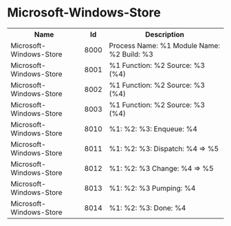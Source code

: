 # Microsoft-Windows-Store

<table>
<colgroup><col/><col/><col/></colgroup>
<tr><th>Name</th><th>Id</th><th>Description</th></tr>
<tr><td>Microsoft-Windows-Store</td><td>8000</td><td>Process Name: %1
Module Name: %2
Build: %3
</td></tr>
<tr><td>Microsoft-Windows-Store</td><td>8001</td><td>%1
Function: %2
Source: %3 (%4)</td></tr>
<tr><td>Microsoft-Windows-Store</td><td>8002</td><td>%1
Function: %2
Source: %3 (%4)</td></tr>
<tr><td>Microsoft-Windows-Store</td><td>8003</td><td>%1
Function: %2
Source: %3 (%4)</td></tr>
<tr><td>Microsoft-Windows-Store</td><td>8010</td><td>%1: %2: %3: Enqueue: %4</td></tr>
<tr><td>Microsoft-Windows-Store</td><td>8011</td><td>%1: %2: %3: Dispatch: %4 =&gt; %5</td></tr>
<tr><td>Microsoft-Windows-Store</td><td>8012</td><td>%1: %2: %3 Change: %4 =&gt; %5</td></tr>
<tr><td>Microsoft-Windows-Store</td><td>8013</td><td>%1: %2: %3 Pumping: %4</td></tr>
<tr><td>Microsoft-Windows-Store</td><td>8014</td><td>%1: %2: %3: Done: %4</td></tr>
</table>
